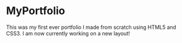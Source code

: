 # MyPortfolio

This was my first ever portfolio I made from scratch using HTML5 and CSS3. I am now currently working on a new layout!
